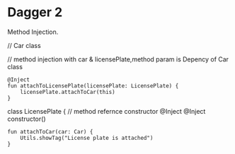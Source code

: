 # Dagger 2
Method Injection. 

// Car class

// method injection with car & licensePlate,method param is Depency of Car class

    @Inject
    fun attachToLicensePlate(licensePlate: LicensePlate) {
        licensePlate.attachToCar(this)
    }

class LicensePlate {
// method refernce constructor @Inject
    @Inject
    constructor()
    
    fun attachToCar(car: Car) {
        Utils.showTag("License plate is attached")
    }
